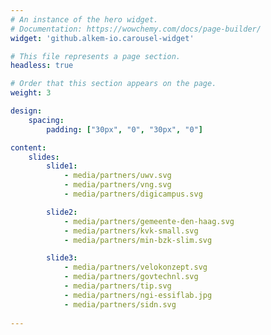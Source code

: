 ```yaml
---
# An instance of the hero widget.
# Documentation: https://wowchemy.com/docs/page-builder/
widget: 'github.alkem-io.carousel-widget'

# This file represents a page section.
headless: true

# Order that this section appears on the page.
weight: 3

design:
    spacing:
        padding: ["30px", "0", "30px", "0"]

content:
    slides:
        slide1:
            - media/partners/uwv.svg
            - media/partners/vng.svg
            - media/partners/digicampus.svg

        slide2:
            - media/partners/gemeente-den-haag.svg
            - media/partners/kvk-small.svg   
            - media/partners/min-bzk-slim.svg

        slide3:
            - media/partners/velokonzept.svg   
            - media/partners/govtechnl.svg
            - media/partners/tip.svg
            - media/partners/ngi-essiflab.jpg  
            - media/partners/sidn.svg
            
---
```


